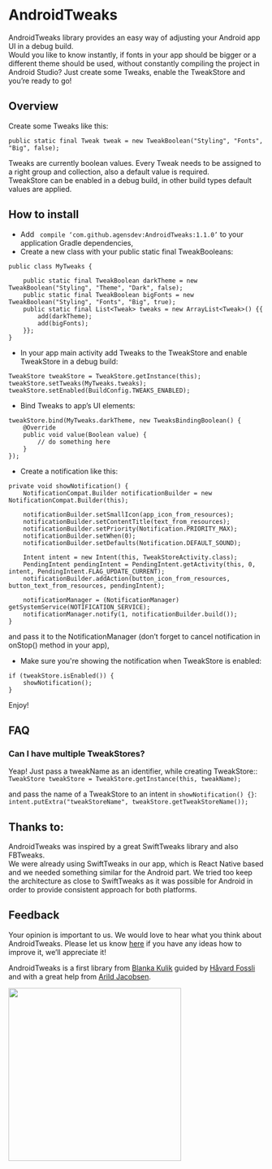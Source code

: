 # AndroidTweaks

AndroidTweaks library provides an easy way of adjusting your Android app UI in a debug build.  
Would you like to know instantly, if fonts in your app should be bigger or a different theme should be used, without constantly compiling the project in Android Studio? Just create some Tweaks, enable the TweakStore and you’re ready to go!

## Overview

Create some Tweaks like this:

`public static final Tweak tweak = new TweakBoolean("Styling", "Fonts", "Big", false);`

Tweaks are currently boolean values. Every Tweak needs to be assigned to a right group and collection, also a default value is required.  
TweakStore can be enabled in a debug build, in other build types default values are applied.

## How to install

* Add ` compile ‘com.github.agensdev:AndroidTweaks:1.1.0’` to your application Gradle dependencies,
* Create a new class with your public static final TweakBooleans:

```
public class MyTweaks {

    public static final TweakBoolean darkTheme = new TweakBoolean("Styling", "Theme", "Dark", false);
    public static final TweakBoolean bigFonts = new TweakBoolean("Styling", "Fonts", "Big", true);
    public static final List<Tweak> tweaks = new ArrayList<Tweak>() {{
        add(darkTheme);
        add(bigFonts);
    }};
}
```

* In your app main activity add Tweaks to the TweakStore and enable TweakStore in a debug build:

```
TweakStore tweakStore = TweakStore.getInstance(this);
tweakStore.setTweaks(MyTweaks.tweaks);
tweakStore.setEnabled(BuildConfig.TWEAKS_ENABLED);
```

* Bind Tweaks to app’s UI elements:

```
tweakStore.bind(MyTweaks.darkTheme, new TweaksBindingBoolean() {
    @Override
    public void value(Boolean value) {
        // do something here
    }
});
```

* Create a notification like this:

```
private void showNotification() {
    NotificationCompat.Builder notificationBuilder = new NotificationCompat.Builder(this);
    
    notificationBuilder.setSmallIcon(app_icon_from_resources);
    notificationBuilder.setContentTitle(text_from_resources);
    notificationBuilder.setPriority(Notification.PRIORITY_MAX);
    notificationBuilder.setWhen(0);
    notificationBuilder.setDefaults(Notification.DEFAULT_SOUND);
    
    Intent intent = new Intent(this, TweakStoreActivity.class);
    PendingIntent pendingIntent = PendingIntent.getActivity(this, 0, intent, PendingIntent.FLAG_UPDATE_CURRENT);
    notificationBuilder.addAction(button_icon_from_resources, button_text_from_resources, pendingIntent);
    
    notificationManager = (NotificationManager) getSystemService(NOTIFICATION_SERVICE);
    notificationManager.notify(1, notificationBuilder.build());
}
```

and pass it to the NotificationManager (don’t forget to cancel notification in onStop() method in your app),

* Make sure you're showing the notification when TweakStore is enabled:

```
if (tweakStore.isEnabled()) {
    showNotification();
}
```

Enjoy!

## FAQ

### Can I have multiple TweakStores?

Yeap! Just pass a tweakName as an identifier, while creating TweakStore::  
`TweakStore tweakStore = TweakStore.getInstance(this, tweakName);`  

and pass the name of a TweakStore to an intent in `showNotification() {}`:  
`intent.putExtra("tweakStoreName", tweakStore.getTweakStoreName());`

## Thanks to:

AndroidTweaks was inspired by a great SwiftTweaks library and also FBTweaks.  
We were already using SwiftTweaks in our app, which is React Native based and we needed something similar for the Android part. We tried too keep the architecture as close to SwiftTweaks as it was possible for Android in order to provide consistent approach for both platforms.

## Feedback

Your opinion is important to us. We would love to hear what you think about AndroidTweaks. Please let us know [here](https://github.com/agensdev/AndroidTweaks/issues) if you have any ideas how to improve it, we’ll appreciate it!

AndroidTweaks is a first library from [Blanka Kulik](https://github.com/blashca) guided by [Håvard Fossli](https://twitter.com/hfossli) and with a great help from [Arild Jacobsen](https://github.com/Ehyeh-Asher-Ehyeh).

[<img src="http://static.agens.no/images/agens_logo_w_slogan_avenir_medium.png" width="340" />](http://agens.no/)
